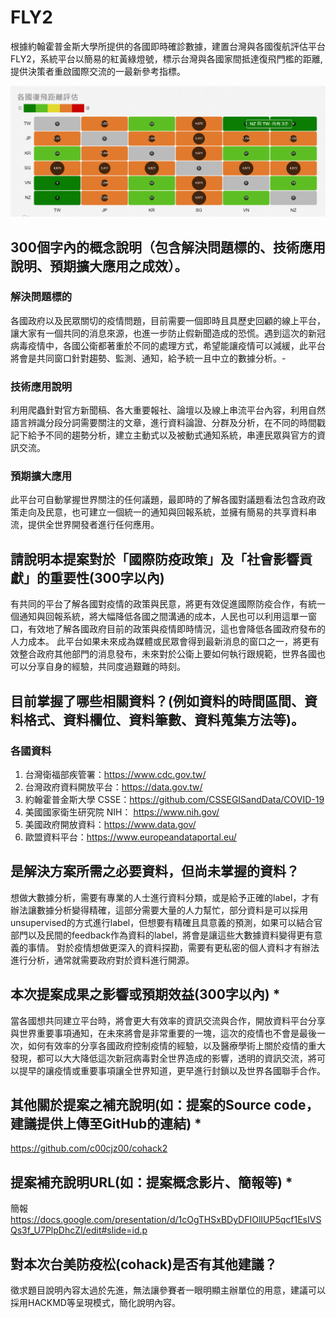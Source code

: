 # FLY2
根據約翰霍普金斯大學所提供的各國即時確診數據，建置台灣與各國復航評估平台FLY2，系統平台以簡易的紅黃綠燈號，標示台灣與各國家間抵達復飛門檻的距離, 提供決策者重啟國際交流的一最新參考指標。

![alt text](https://github.com/c00cjz00/cohack2/blob/master/fly.png "Demo")

## 300個字內的概念說明（包含解決問題標的、技術應用說明、預期擴大應用之成效）。

### 解決問題標的
各國政府以及民眾關切的疫情問題，目前需要一個即時且具歷史回顧的線上平台，讓大家有一個共同的消息來源，也進一步防止假新聞造成的恐慌。遇到這次的新冠病毒疫情中，各國公衛都著重於不同的處理方式，希望能讓疫情可以減緩，此平台將會是共同窗口針對趨勢、監測、通知，給予統一且中立的數據分析。-
### 技術應用說明
利用爬蟲針對官方新聞稿、各大重要報社、論壇以及線上串流平台內容，利用自然語言辨識分段分詞需要關注的文章，進行資料論證、分群及分析，在不同的時間戳記下給予不同的趨勢分析，建立主動式以及被動式通知系統，串連民眾與官方的資訊交流。
### 預期擴大應用
此平台可自動掌握世界關注的任何議題，最即時的了解各國對議題看法包含政府政策走向及民意，也可建立一個統一的通知與回報系統，並擁有簡易的共享資料串流，提供全世界開發者進行任何應用。

## 請說明本提案對於「國際防疫政策」及「社會影響貢獻」的重要性(300字以內)
有共同的平台了解各國對疫情的政策與民意，將更有效促進國際防疫合作，有統一個通知與回報系統，將大幅降低各國之間溝通的成本，人民也可以利用這單一窗口，有效地了解各國政府目前的政策與疫情即時情況，這也會降低各國政府發布的人力成本。
此平台如果未來成為媒體或民眾會得到最新消息的窗口之一，將更有效整合政府其他部門的消息發布，未來對於公衛上要如何執行跟規範，世界各國也可以分享自身的經驗，共同度過艱難的時刻。

## 目前掌握了哪些相關資料？(例如資料的時間區間、資料格式、資料欄位、資料筆數、資料蒐集方法等)。
### 各國資料
1. 台灣衛福部疾管署：https://www.cdc.gov.tw/
2. 台灣政府資料開放平台：https://data.gov.tw/
3. 約翰霍普金斯大學 CSSE：https://github.com/CSSEGISandData/COVID-19
4. 美國國家衛生研究院 NIH： https://www.nih.gov/
5. 美國政府開放資料：https://www.data.gov/
6. 歐盟資料平台：https://www.europeandataportal.eu/

## 是解決方案所需之必要資料，但尚未掌握的資料？
想做大數據分析，需要有專業的人士進行資料分類，或是給予正確的label，才有辦法讓數據分析變得精確，這部分需要大量的人力幫忙，部分資料是可以採用unsupervised的方式進行label，但想要有精確且具意義的預測，如果可以結合官部門以及民間的feedback作為資料的label，將會是讓這些大數據資料變得更有意義的事情。
對於疫情想做更深入的資料探勘，需要有更私密的個人資料才有辦法進行分析，通常就需要政府對於資料進行開源。

## 本次提案成果之影響或預期效益(300字以內) *
當各國想共同建立平台時，將會更大有效率的資訊交流與合作，開放資料平台分享與世界重要事項通知，在未來將會是非常重要的一塊，這次的疫情也不會是最後一次，如何有效率的分享各國政府控制疫情的經驗，以及醫療學術上關於疫情的重大發現，都可以大大降低這次新冠病毒對全世界造成的影響，透明的資訊交流，將可以提早的讓疫情或重要事項讓全世界知道，更早進行封鎖以及世界各國聯手合作。

## 其他關於提案之補充說明(如：提案的Source code，建議提供上傳至GitHub的連結) *
https://github.com/c00cjz00/cohack2

## 提案補充說明URL(如：提案概念影片、簡報等) *
簡報
https://docs.google.com/presentation/d/1cOgTHSxBDyDFIOlIUP5qcf1EsIVSQs3f_U7PlpDhcZI/edit#slide=id.p

## 對本次台美防疫松(cohack)是否有其他建議？
徵求題目說明內容太過於先進，無法讓參賽者一眼明顯主辦單位的用意，建議可以採用HACKMD等呈現模式，簡化說明內容。


